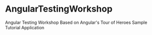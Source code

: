 # AngularTestingWorkshop
Angular Testing Workshop Based on Angular's Tour of Heroes Sample Tutorial Application

